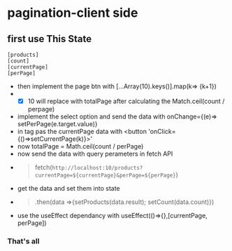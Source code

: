 # pagination-client side
## first use This State 
```
[products]
[count]
[currentPage]
[perPage]
```
+ then implement the page btn with [...Array(10).keys()].map(k=> <btn>{k+1}</btn>)
+ - [x] 10 will replace with totalPage after calculating the Match.ceil(count / perpage)
+ implement the select option and send the data with onChange={(e)=> setPerPage(e.target.value)}
+ in </button> tag pas the currentPage data with <button 'onClick={()=>setCurrentPage(k)}>'
+ now totalPage = Math.ceil(count / perPage)
+ now send the data with query perameters in fetch API
+ >fetch(`http://localhost:10/products?currentPage=${currentPage}&perPage=${perPage}`)
+ get the data and set them into state 
+ > .then(data =>{setProducts(data.result); setCount(data.count)})
+ use the useEffect dependancy with useEffect(()=>{},[currentPage, perPage])

### That's all
